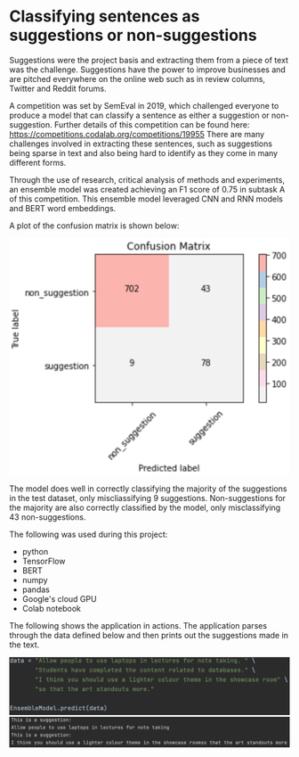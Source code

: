 # Classifying sentences as suggestions or non-suggestions #

Suggestions were the project basis and extracting them from a piece of text was the challenge. Suggestions have the power to improve businesses and are pitched everywhere on the online web such as in review columns, Twitter and Reddit forums.

A competition was set by SemEval in 2019, which challenged everyone to produce a model that can classify a sentence as either a suggestion or non-suggestion.  Further details of this competition can be found here: https://competitions.codalab.org/competitions/19955 
There are many challenges involved in extracting these sentences, such as suggestions being sparse in text and also being hard to identify as they come in many different forms. 

Through the use of research, critical analysis of methods and experiments, an ensemble model was created achieving an F1 score of 0.75 in subtask A of this 
competition. This ensemble model leveraged CNN and RNN models and BERT word embeddings.

A plot of the confusion matrix is shown below: 

![](/images/ConfusionMatrix.png)


The model does well in correctly classifying the majority of the suggestions in the test dataset, only miscliassifying 9 suggestions. Non-suggestions for the majority are also correctly classified by the model, only misclassifying 43 non-suggestions. 

The following was used during this project:
* python 
* TensorFlow 
* BERT 
* numpy
* pandas 
* Google's cloud GPU 
* Colab notebook 

The following shows the application in actions. The application parses through the data defined below and then prints out the suggestions made in the text.

<img src=/images/application.png>
<img src=/images/output.png>
